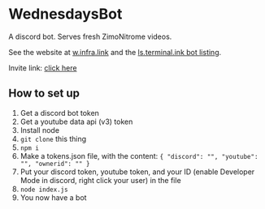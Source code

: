 # WednesdaysBot
A discord bot. Serves fresh ZimoNitrome videos.

See the website at [w.infra.link](https://w.infra.link/) and the [ls.terminal.ink bot listing](https://ls.terminal.ink/bot/389083091655852032).

Invite link: [click here](https://discordapp.com/api/oauth2/authorize?client_id=389083091655852032&permissions=18432&scope=bot)

## How to set up
1. Get a discord bot token
1. Get a youtube data api (v3) token
1. Install node
1. `git clone` this thing
1. `npm i`
1. Make a tokens.json file, with the content: ```{
	"discord": "",
	"youtube": "",
	"ownerid": ""
}```
1. Put your discord token, youtube token, and your ID (enable Developer Mode in discord, right click your user) in the file
1. `node index.js`
1. You now have a bot
